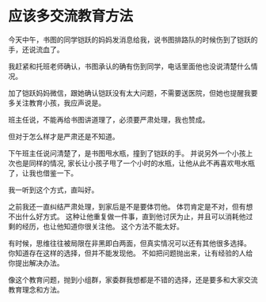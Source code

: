 <!---
markmeta_author: wongoo
markmeta_date: 2021-03-22
markmeta_title: 应该多交流教育方法
markmeta_categories: 成长
markmeta_tags: 书图,教育
-->

# 应该多交流教育方法

今天中午，书图的同学铠跃的妈妈发消息给我，说书图排路队的时候伤到了铠跃的手，还说流血了。

我赶紧和托班老师确认，书图承认的确有伤到同学，电话里面他也没说清楚什么情况。

加了铠跃妈妈微信，跟她确认铠跃没有太大问题，不需要送医院，但她也提醒我要多关注教育小孩，我应声说是。

班主任说，不能再给书图讲道理了，必须要严肃处理，我也赞成。

但对于怎么样才是严肃还是不知道。

下午班主任说问清楚了，是书图甩水瓶，撞到了铠跃的手。
并说另外一个小孩上次也是同样的情况, 家长让小孩子甩了一个小时的水瓶，让他从此不再喜欢甩水瓶了，让我也借鉴一下。

我一听到这个方式，直叫好。

之前我还一直纠结严肃处理，到家后是不是要体罚他。
体罚肯定是不对，但有想不出什么好方式。
这种让他重复做一件事，直到他讨厌为止，并且可以消耗他过剩的经历，也让他知道你很关注他。
这个方法不能太好。

有时候，思维往往被局限在非黑即白两面，但真实情况可以还有其他很多选择。
你知道存在这样的选择，但并不能发现他。
不如把问题抛出来，让有经验的人给你提出解决办法。

像这个教育问题，抛到小组群，家委群我想都是不错的选择，还是要多和大家交流教育理念和方法。

